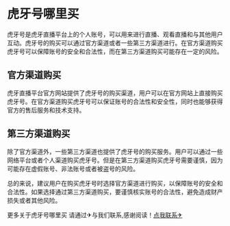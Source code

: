 # 虎牙号哪里买

虎牙号是虎牙直播平台上的个人账号，可以用来进行直播、观看直播和与其他用户互动。虎牙号的购买可以通过官方渠道或者一些第三方渠道进行。在官方渠道购买虎牙号可以保障账号的安全和合法性，而在第三方渠道购买可能存在一定的风险。

## 官方渠道购买

虎牙直播平台官方网站提供了虎牙号的购买渠道，用户可以在官方网站上直接购买虎牙号。在官方渠道购买虎牙号可以保证账号的合法性和安全性，同时也能够获得官方的售后服务和技术支持。

## 第三方渠道购买

除了官方渠道外，一些第三方渠道也提供了虎牙号的购买服务。用户可以通过一些网络平台或者个人渠道购买虎牙号。但是在第三方渠道购买虎牙号需要谨慎，因为可能存在虚假账号、非法账号或者被盗号的风险。

总的来说，建议用户在购买虎牙号时选择官方渠道进行购买，以保障账号的安全和合法性。如果选择通过第三方渠道购买，要谨慎核实账号的合法性，避免造成财产损失或者其他风险。

更多关于虎牙号哪里买 请通过✈与我们联系,感谢阅读！[点我联系✈](https://dl.G208.com)